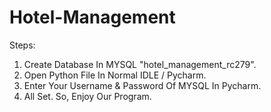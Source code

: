 # Hotel-Management

Steps:
  1. Create Database In MYSQL "hotel_management_rc279".
  2. Open Python File In Normal IDLE / Pycharm.
  3. Enter Your Username & Password Of MYSQL In Pycharm.
  4. All Set. So, Enjoy Our Program.
